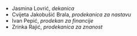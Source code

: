 
- Jasmina Lovrić, *dekanica*
- Cvijeta Jakobušić Brala, *prodekanica za nastavu*
- Ivan Pepić, *prodekan za financije*
- Zrinka Rajić, *prodekanica za znanost*
